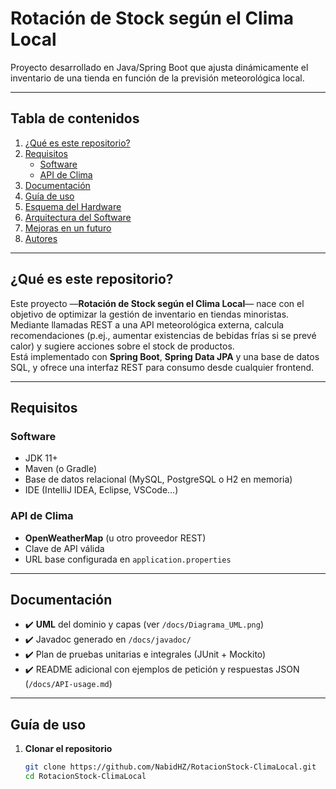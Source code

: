# Rotación de Stock según el Clima Local

Proyecto desarrollado en Java/Spring Boot que ajusta dinámicamente el inventario de una tienda en función de la previsión meteorológica local.

---

## Tabla de contenidos

1. [¿Qué es este repositorio?](#qué-es-este-repositorio)  
2. [Requisitos](#requisitos)  
   - [Software](#software)  
   - [API de Clima](#api-de-clima)  
3. [Documentación](#documentación)  
4. [Guía de uso](#guía-de-uso)  
5. [Esquema del Hardware](#esquema-del-hardware)  
6. [Arquitectura del Software](#arquitectura-del-software)  
7. [Mejoras en un futuro](#mejoras-en-un-futuro)  
8. [Autores](#autores)  

---

## ¿Qué es este repositorio?

Este proyecto —**Rotación de Stock según el Clima Local**— nace con el objetivo de optimizar la gestión de inventario en tiendas minoristas.  
Mediante llamadas REST a una API meteorológica externa, calcula recomendaciones (p.ej., aumentar existencias de bebidas frías si se prevé calor) y sugiere acciones sobre el stock de productos.  
Está implementado con **Spring Boot**, **Spring Data JPA** y una base de datos SQL, y ofrece una interfaz REST para consumo desde cualquier frontend.

---

## Requisitos

### Software

- JDK 11+  
- Maven (o Gradle)  
- Base de datos relacional (MySQL, PostgreSQL o H2 en memoria)  
- IDE (IntelliJ IDEA, Eclipse, VSCode…)  

### API de Clima

- **OpenWeatherMap** (u otro proveedor REST)  
- Clave de API válida  
- URL base configurada en `application.properties`  

---

## Documentación

- ✔️ **UML** del dominio y capas (ver `/docs/Diagrama_UML.png`)  
- ✔️ Javadoc generado en `/docs/javadoc/`  
- ✔️ Plan de pruebas unitarias e integrales (JUnit + Mockito)  
- ✔️ README adicional con ejemplos de petición y respuestas JSON (`/docs/API-usage.md`)

---

## Guía de uso

1. **Clonar el repositorio**  
   ```bash
   git clone https://github.com/NabidHZ/RotacionStock-ClimaLocal.git
   cd RotacionStock-ClimaLocal
